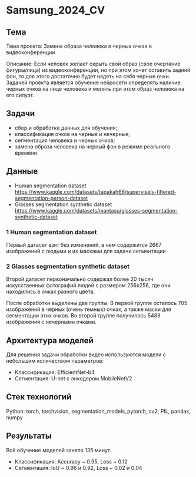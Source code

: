 # Samsung_2024_CV


## Тема

Тема проекта: Замена образа человека в черных очках в видеоконференции

Описание: Если человек желает скрыть свой образ (свое очертание фигуры/лица) из видеоконференции, но при этом хочет оставить задний фон, то для этого достаточно будет надеть на себя черные очки. Задачей проекта является обучение нейросети определять наличие черных очков на лице человека и менять при этом образ человека на его силуэт.


## Задачи

- сбор и обработка данных для обучения;
- классификация очков на черные и нечерные;
- сегментация человека и черных очков;
- замена образа человека на черный фон в режиме реального времени.


## Данные 

- Human segmentation dataset https://www.kaggle.com/datasets/tapakah68/supervisely-filtered-segmentation-person-dataset
- Glasses segmentation synthetic dataset https://www.kaggle.com/datasets/mantasu/glasses-segmentation-synthetic-dataset  

### 1 Human segmentation dataset 

Первый датасет взят без изменений, в нем содержится 2667 изображений с людьми и их масками для задачи сегментации

### 2 Glasses segmentation synthetic dataset

Второй датасет первоначально содержал более 20 тысяч искусственных фотографий людей с размером 256х256, где они находились в очках разного цвета. 

После обработки выделены две группы. В первой группе осталось 705 изображений в черных (очень темных) очках, а также маски для сегментации этих очков. Во второй группе получилось 5488 изображения с нечерными очками.


## Архитектура моделей

Для решения задачи обработки видео используются модели с небольшим количеством параметров:

- Классификация: EfficientNet-b4
- Сегментация: U-net с энкодером MobileNetV2


## Стек технологий

Python: torch, torchvision, segmentation_models_pytorch, cv2, PIL, pandas, numpy


## Результаты

Всё обучение моделей заняло 135 минут. 

- Классификация: Accuracy ~ 0.95, Loss ~ 0.12
- Сегментация: IoU ~ 0.96 и 0.92, Loss ~ 0.02 и 0.04
